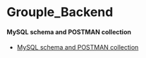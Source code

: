 # Grouple_Backend

#### MySQL schema and POSTMAN collection

 - [MySQL schema and POSTMAN collection](https://drive.google.com/file/d/1J-TdJs1v3EvMeJv-mLnwwRFlm7Uy6vNR/view?usp=sharing)


